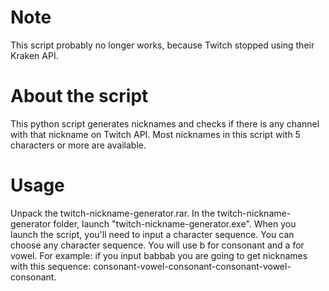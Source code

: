 # Note
This script probably no longer works, because Twitch stopped using their Kraken API.

# About the script
This python script generates nicknames and checks if there is any channel with that nickname on Twitch API. Most nicknames in this script with 5 characters or more are available.

# Usage
Unpack the twitch-nickname-generator.rar. In the twitch-nickname-generator folder, launch "twitch-nickname-generator.exe". When you launch the script, you'll need to input a character sequence. You can choose any character sequence. You will use b for consonant and a for vowel. For example: if you input babbab you are going to get nicknames with this sequence: consonant-vowel-consonant-consonant-vowel-consonant.
